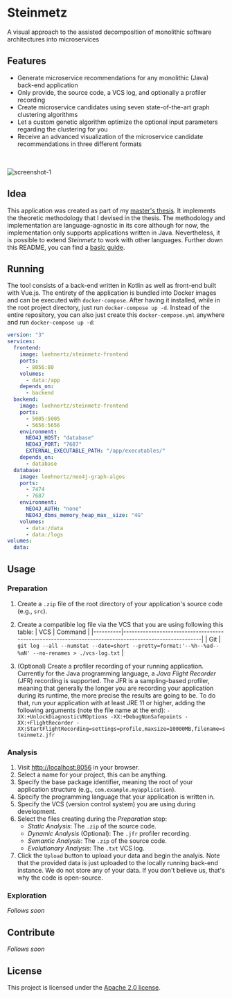 # Steinmetz
A visual approach to the assisted decomposition of monolithic software architectures into microservices


## Features

- Generate microservice recommendations for any monolithic (Java) back-end application
- Only provide, the source code, a VCS log, and optionally a profiler recording
- Create microservice candidates using seven state-of-the-art graph clustering algorithms
- Let a custom genetic algorithm optimize the optional input parameters regarding the clustering for you
- Receive an advanced visualization of the microservice candidate recommendations in three different formats

<br><br>
![screenshot-1](https://i.imgur.com/9lYAGPm.png)


## Idea

This application was created as part of my [master's thesis](https://github.com/loehnertz/master-thesis).
It implements the theoretic methodology that I devised in the thesis. The methodology and implementation are 
language-agnostic in its core although for now, the implementation only supports applications written in Java.
Nevertheless, it is possible to extend _Steinmetz_ to work with other languages.
Further down this README, you can find a [basic guide](#Contribute).


## Running

The tool consists of a back-end written in Kotlin as well as front-end built with Vue.js.
The entirety of the application is bundled into Docker images and can be executed with `docker-compose`.
After having it installed, while in the root project directory, just run `docker-compose up -d`.
Instead of the entire repository, you can also just create this `docker-compose.yml` anywhere and run `docker-compose up -d`:
```yaml
version: "3"
services:
  frontend:
    image: loehnertz/steinmetz-frontend
    ports:
      - 8056:80
    volumes:
      - data:/app
    depends_on:
      - backend
  backend:
    image: loehnertz/steinmetz-frontend
    ports:
      - 5005:5005
      - 5656:5656
    environment:
      NEO4J_HOST: "database"
      NEO4J_PORT: "7687"
      EXTERNAL_EXECUTABLE_PATH: "/app/executables/"
    depends_on:
      - database
  database:
    image: loehnertz/neo4j-graph-algos
    ports:
      - 7474
      - 7687
    environment:
      NEO4J_AUTH: "none"
      NEO4J_dbms_memory_heap_max__size: "4G"
    volumes:
      - data:/data
      - data:/logs
volumes:
  data:
```


## Usage

### Preparation
1) Create a `.zip` file of the root directory of your application's source code (e.g., `src`).
2) Create a compatible log file via the VCS that you are using following this table:
   | VCS      | Command                                                                                              |
   |----------|------------------------------------------------------------------------------------------------------|
   | Git      | `git log --all --numstat --date=short --pretty=format:'--%h--%ad--%aN' --no-renames > ./vcs-log.txt` |

3) (Optional) Create a profiler recording of your running application. Currently for the Java programming language,
   a _Java Flight Recorder_ (JFR) recording is supported. The JFR is a sampling-based profiler, meaning that generally
   the longer you are recording your application during its runtime, the more precise the results are going to be.
   To do that, run your application with at least JRE 11 or higher, adding the following arguments (note the file name at the end):
   `-XX:+UnlockDiagnosticVMOptions -XX:+DebugNonSafepoints -XX:+FlightRecorder -XX:StartFlightRecording=settings=profile,maxsize=10000MB,filename=steinmetz.jfr`

### Analysis
1) Visit [http://localhost:8056](http://localhost:8056) in your browser.
2) Select a name for your project, this can be anything.
3) Specify the base package identifier, meaning the root of your application structure (e.g., `com.example.myapplication`).
4) Specify the programming language that your application is written in.
5) Specify the VCS (version control system) you are using during development.
6) Select the files creating during the _Preparation_ step:
   - _Static Analysis_: The `.zip` of the source code.
   - _Dynamic Analysis_ (Optional): The `.jfr` profiler recording.
   - _Semantic Analysis_: The `.zip` of the source code.
   - _Evolutionary Analysis_: The `.txt` VCS log.
7) Click the `Upload` button to upload your data and begin the analyis.
   Note that the provided data is just uploaded to the locally running back-end instance.
   We do not store any of your data. If you don't believe us, that's why the code is open-source.

### Exploration
_Follows soon_


## Contribute

_Follows soon_


## License

This project is licensed under the [Apache 2.0 license](LICENSE).
